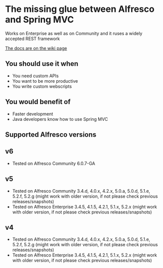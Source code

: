 The missing glue between Alfresco and Spring MVC
===
Works on Enterprise as well as on Community and it ruses a widely accepted REST framework

[The docs are on the wiki page](https://github.com/dgradecak/alfresco-mvc/wiki)

You should use it when
-
- You need custom APIs
- You want to be more productive
- You write custom webscripts

You would benefit of
-
- Faster development
- Java developers know how to use Spring MVC


Supported Alfresco versions
----
v6
-
- Tested on Alfresco Community 6.0.7-GA

v5
-
- Tested on Alfresco Community 3.4.d, 4.0.x, 4.2.x, 5.0.a, 5.0.d, 5.1.e, 5.2.f, 5.2.g (might work with older version, if not please check previous releases/snapshots)
- Tested on Alfresco Enterprise 3.4.5, 4.1.5, 4.2.1, 5.1.x, 5.2.x (might work with older version, if not please check previous releases/snapshots)

v4
-
- Tested on Alfresco Community 3.4.d, 4.0.x, 4.2.x, 5.0.a, 5.0.d, 5.1.e, 5.2.f, 5.2.g (might work with older version, if not please check previous releases/snapshots)
- Tested on Alfresco Enterprise 3.4.5, 4.1.5, 4.2.1, 5.1.x, 5.2.x (might work with older version, if not please check previous releases/snapshots)
